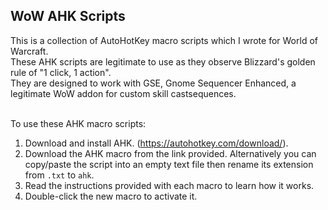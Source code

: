 ## WoW AHK Scripts

This is a collection of AutoHotKey macro scripts which I wrote for World of Warcraft.\
These AHK scripts are legitimate to use as they observe Blizzard's golden rule of "1 click, 1 action".\
They are designed to work with GSE, Gnome Sequencer Enhanced, a legitimate WoW addon for custom skill castsequences.
<br/><br/>

To use these AHK macro scripts:
1. Download and install AHK. (https://autohotkey.com/download/).
2. Download the AHK macro from the link provided. Alternatively you can copy/paste the script into an empty text file then rename its extension from `.txt` to `ahk`.
3. Read the instructions provided with each macro to learn how it works.
4. Double-click the new macro to activate it.

